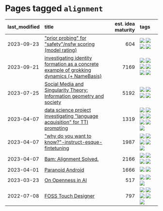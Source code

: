 # Pages tagged `alignment`

|last_modified|title|est. idea maturity|tags
|:---|:---|---:|:---|
|2023-09-23|["prior probing" for "safety"/nsfw scoring (model rating)](../prior_probing.md)|604|[![](https://img.shields.io/badge/tag-alignment-95bed6)](../tags/alignment.md) [![](https://img.shields.io/badge/tag-experimental-b25b5)](../tags/experimental.md) [![](https://img.shields.io/badge/tag-mechanistic_interpretability-7385b0)](../tags/mechanistic_interpretability.md) [![](https://img.shields.io/badge/tag-wip-b7fb0)](../tags/wip.md)|
|2023-09-21|[investigating identity formation as a concrete example of grokking dynamics (+ NameBasis)](../identity_grokking_dynamics.md)|7169|[![](https://img.shields.io/badge/tag-alignment-95bed6)](../tags/alignment.md) [![](https://img.shields.io/badge/tag-experimental-b25b5)](../tags/experimental.md) [![](https://img.shields.io/badge/tag-interpretability-b5ec2c)](../tags/interpretability.md) [![](https://img.shields.io/badge/tag-publication-b08442)](../tags/publication.md) [![](https://img.shields.io/badge/tag-safety-22d494)](../tags/safety.md) [![](https://img.shields.io/badge/tag-wip-b7fb0)](../tags/wip.md)|
|2023-07-25|[Social Media and Singularity Theory: Information geometry and society](../social_singularities.md)|5192|[![](https://img.shields.io/badge/tag-alignment-95bed6)](../tags/alignment.md) [![](https://img.shields.io/badge/tag-information_geometry-fdf6a0)](../tags/information_geometry.md) [![](https://img.shields.io/badge/tag-philosophy-29349d)](../tags/philosophy.md) [![](https://img.shields.io/badge/tag-publication-b08442)](../tags/publication.md)|
|2023-04-07|[data science project investigating "language acquisition" for TTI prompting](../tti_language_aqcuisition.md)|1319|[![](https://img.shields.io/badge/tag-alignment-95bed6)](../tags/alignment.md) [![](https://img.shields.io/badge/tag-dataset-1743a)](../tags/dataset.md) [![](https://img.shields.io/badge/tag-experimental-b25b5)](../tags/experimental.md) [![](https://img.shields.io/badge/tag-prompting-a68128)](../tags/prompting.md) [![](https://img.shields.io/badge/tag-publication-b08442)](../tags/publication.md) [![](https://img.shields.io/badge/tag-publicgood-1dc0d1)](../tags/publicgood.md) [![](https://img.shields.io/badge/tag-stability-90446b)](../tags/stability.md)|
|2023-04-07|["why do you want to know?"-instruct-esque-fintetuning](../whydoyouwantoknow.md)|1987|[![](https://img.shields.io/badge/tag-aiethics-1661bc)](../tags/aiethics.md) [![](https://img.shields.io/badge/tag-alignment-95bed6)](../tags/alignment.md) [![](https://img.shields.io/badge/tag-dialogue-296bb1)](../tags/dialogue.md) [![](https://img.shields.io/badge/tag-models-606780)](../tags/models.md) [![](https://img.shields.io/badge/tag-wip-b7fb0)](../tags/wip.md)|
|2023-04-07|[Bam: Alignment Solved.](../ezmode_alignment.md)|2166|[![](https://img.shields.io/badge/tag-alignment-95bed6)](../tags/alignment.md) [![](https://img.shields.io/badge/tag-dataset-1743a)](../tags/dataset.md) [![](https://img.shields.io/badge/tag-experimental-b25b5)](../tags/experimental.md) [![](https://img.shields.io/badge/tag-meta-c92725)](../tags/meta.md)|
|2023-04-01|[Paranoid Android](../paranoid-android.md)|1666|[![](https://img.shields.io/badge/tag-alignment-95bed6)](../tags/alignment.md) [![](https://img.shields.io/badge/tag-experimental-b25b5)](../tags/experimental.md)|
|2023-03-23|[On Openness in AI](../on_openness_in_ai.md)|517|[![](https://img.shields.io/badge/tag-alignment-95bed6)](../tags/alignment.md) [![](https://img.shields.io/badge/tag-publication-b08442)](../tags/publication.md) [![](https://img.shields.io/badge/tag-publicgood-1dc0d1)](../tags/publicgood.md)|
|2022-07-08|[FOSS Touch Designer](../FOSS_touch_designer.md)|797|[![](https://img.shields.io/badge/tag-alignment-95bed6)](../tags/alignment.md) [![](https://img.shields.io/badge/tag-animation-43d799)](../tags/animation.md) [![](https://img.shields.io/badge/tag-publicgood-1dc0d1)](../tags/publicgood.md) [![](https://img.shields.io/badge/tag-tooling-b4243e)](../tags/tooling.md) [![](https://img.shields.io/badge/tag-wip-b7fb0)](../tags/wip.md)|